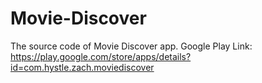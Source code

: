 # Movie-Discover

The source code of Movie Discover app. 
Google Play Link: 
https://play.google.com/store/apps/details?id=com.hystle.zach.moviediscover

